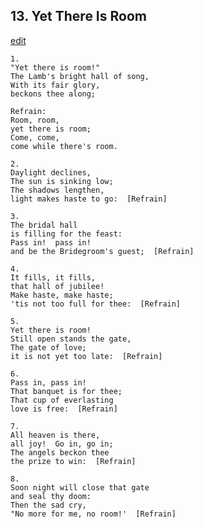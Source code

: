 
## 13.  Yet There Is Room
[edit](https://docs.google.com/document/d/1XCK0gy1BHO4ZbdJTGsvrTcxRsS2dOD4Q/edit?mode=html)



    1.
    "Yet there is room!"  
    The Lamb's bright hall of song,
    With its fair glory, 
    beckons thee along;

    Refrain:
    Room, room, 
    yet there is room;
    Come, come, 
    come while there's room.

    2.
    Daylight declines, 
    The sun is sinking low;
    The shadows lengthen,
    light makes haste to go:  [Refrain]

    3.
    The bridal hall 
    is filling for the feast:
    Pass in!  pass in! 
    and be the Bridegroom's guest;  [Refrain]

    4.
    It fills, it fills, 
    that hall of jubilee!
    Make haste, make haste; 
    'tis not too full for thee:  [Refrain]

    5.
    Yet there is room!
    Still open stands the gate,
    The gate of love;
    it is not yet too late:  [Refrain]

    6.
    Pass in, pass in!  
    That banquet is for thee;
    That cup of everlasting 
    love is free:  [Refrain]

    7.
    All heaven is there,
    all joy!  Go in, go in;
    The angels beckon thee
    the prize to win:  [Refrain]

    8.
    Soon night will close that gate
    and seal thy doom:
    Then the sad cry,
    "No more for me, no room!'  [Refrain]

